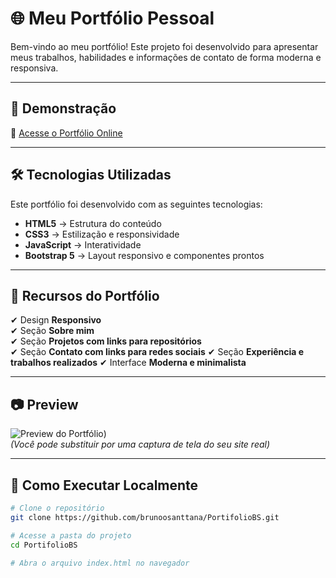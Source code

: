 # 🌐 Meu Portfólio Pessoal

Bem-vindo ao meu portfólio! Este projeto foi desenvolvido para apresentar meus trabalhos, habilidades e informações de contato de forma moderna e responsiva.

---

## 🚀 **Demonstração**
🔗 [Acesse o Portfólio Online](https://brunoosanttana.github.io/PortifolioBS/)

---

## 🛠 **Tecnologias Utilizadas**
Este portfólio foi desenvolvido com as seguintes tecnologias:

- **HTML5** → Estrutura do conteúdo  
- **CSS3** → Estilização e responsividade  
- **JavaScript** → Interatividade  
- **Bootstrap 5** → Layout responsivo e componentes prontos  

---

## 🎯 **Recursos do Portfólio**
✔ Design **Responsivo**  
✔ Seção **Sobre mim**  
✔ Seção **Projetos com links para repositórios**  
✔ Seção **Contato com links para redes sociais**
✔ Seção **Experiência e trabalhos realizados** 
✔ Interface **Moderna e minimalista**  

---

## 📷 **Preview**
![Preview do Portfólio](./assets/previaPort.jpeg))  
*(Você pode substituir por uma captura de tela do seu site real)*  

---

## 📂 **Como Executar Localmente**
```bash
# Clone o repositório
git clone https://github.com/brunoosanttana/PortifolioBS.git

# Acesse a pasta do projeto
cd PortifolioBS

# Abra o arquivo index.html no navegador
